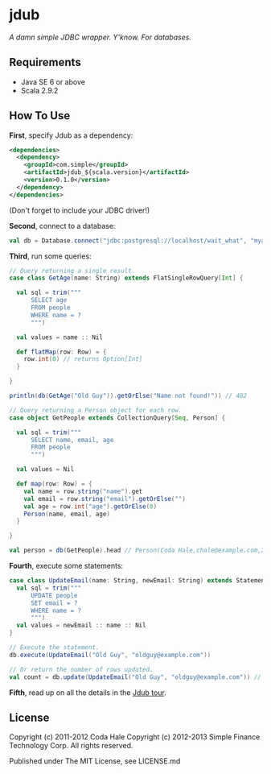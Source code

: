 jdub
====

*A damn simple JDBC wrapper. Y'know. For databases.*


Requirements
------------

* Java SE 6 or above
* Scala 2.9.2

How To Use
----------

**First**, specify Jdub as a dependency:

```xml
<dependencies>
  <dependency>
    <groupId>com.simple</groupId>
    <artifactId>jdub_${scala.version}</artifactId>
    <version>0.1.0</version>
  </dependency>
</dependencies>
```

(Don't forget to include your JDBC driver!)

**Second**, connect to a database:

```scala
val db = Database.connect("jdbc:postgresql://localhost/wait_what", "myaccount", "mypassword")
```

**Third**, run some queries:

```scala
// Query returning a single result.
case class GetAge(name: String) extends FlatSingleRowQuery[Int] {

  val sql = trim("""
      SELECT age
      FROM people
      WHERE name = ?
      """)

  val values = name :: Nil

  def flatMap(row: Row) = {
    row.int(0) // returns Option[Int]
  }

}

println(db(GetAge("Old Guy")).getOrElse("Name not found!")) // 402
```

```scala
// Query returning a Person object for each row.
case object GetPeople extends CollectionQuery[Seq, Person] {

  val sql = trim("""
      SELECT name, email, age
      FROM people
      """)

  val values = Nil

  def map(row: Row) = {
    val name = row.string("name").get
    val email = row.string("email").getOrElse("")
    val age = row.int("age").getOrElse(0)
    Person(name, email, age)
  }

}

val person = db(GetPeople).head // Person(Coda Hale,chale@example.com,29)
```


**Fourth**, execute some statements:

```scala
case class UpdateEmail(name: String, newEmail: String) extends Statement {
  val sql = trim("""
      UPDATE people
      SET email = ?
      WHERE name = ?
      """)
  val values = newEmail :: name :: Nil
}

// Execute the statement.
db.execute(UpdateEmail("Old Guy", "oldguy@example.com"))

// Or return the number of rows updated.
val count = db.update(UpdateEmail("Old Guy", "oldguy@example.com")) // 1
```

**Fifth**, read up on all the details in the [Jdub tour](tour.md).

License
-------

Copyright (c) 2011-2012 Coda Hale
Copyright (c) 2012-2013 Simple Finance Technology Corp. All rights reserved.

Published under The MIT License, see LICENSE.md
